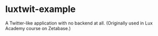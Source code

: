 # luxtwit-example
A Twitter-like application with no backend at all. (Originally used in Lux Academy course on Zetabase.)
